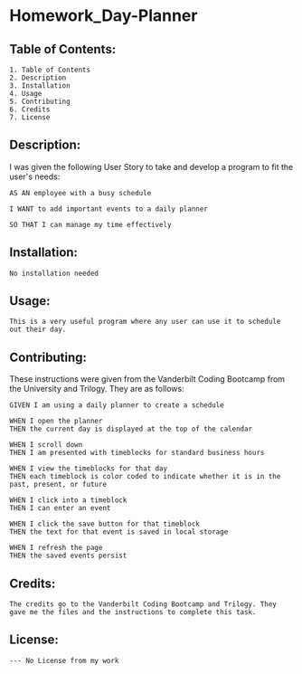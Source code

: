# Homework_Day-Planner


##  Table of Contents:
    1. Table of Contents
    2. Description
    3. Installation
    4. Usage
    5. Contributing
    6. Credits
    7. License

## Description:
   I was given the following User Story to take and develop a program to fit the user's needs:

    AS AN employee with a busy schedule
    
    I WANT to add important events to a daily planner
    
    SO THAT I can manage my time effectively


## Installation:
    No installation needed

## Usage:
    This is a very useful program where any user can use it to schedule out their day.

## Contributing:
   These instructions were given from the Vanderbilt Coding Bootcamp from the University and Trilogy. They are as follows:
    
    GIVEN I am using a daily planner to create a schedule

    WHEN I open the planner
    THEN the current day is displayed at the top of the calendar

    WHEN I scroll down
    THEN I am presented with timeblocks for standard business hours

    WHEN I view the timeblocks for that day
    THEN each timeblock is color coded to indicate whether it is in the past, present, or future

    WHEN I click into a timeblock
    THEN I can enter an event

    WHEN I click the save button for that timeblock
    THEN the text for that event is saved in local storage 

    WHEN I refresh the page
    THEN the saved events persist

    

## Credits:
    The credits go to the Vanderbilt Coding Bootcamp and Trilogy. They gave me the files and the instructions to complete this task.

## License:
    --- No License from my work